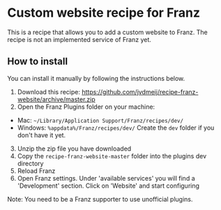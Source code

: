# Custom website recipe for Franz
This is a recipe that allows you to add a custom website to Franz. The recipe is not an implemented service of Franz yet.

## How to install
You can install it manually by following the instructions below.

1. Download this recipe: https://github.com/jvdmeij/recipe-franz-website/archive/master.zip
2. Open the Franz Plugins folder on your machine:
  * Mac: `~/Library/Application Support/Franz/recipes/dev/`
  * Windows: `%appdata%/Franz/recipes/dev/`
Create the `dev` folder if you don't have it yet.
3. Unzip the zip file you have downloaded
4. Copy the `recipe-franz-website-master` folder into the plugins dev directory
4. Reload Franz
5. Open Franz settings. Under 'available services' you will find a 'Development' section. Click on 'Website' and start configuring

Note: You need to be a Franz supporter to use unofficial plugins.